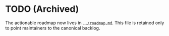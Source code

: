 # TODO (Archived)

The actionable roadmap now lives in [`../roadmap.md`](../roadmap.md). This file is retained only to point maintainers to the canonical backlog.
